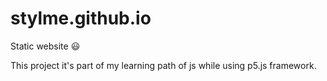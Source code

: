# stylme.github.io
Static website :smiley:

This project it's part of my learning path of js while using p5.js framework.
